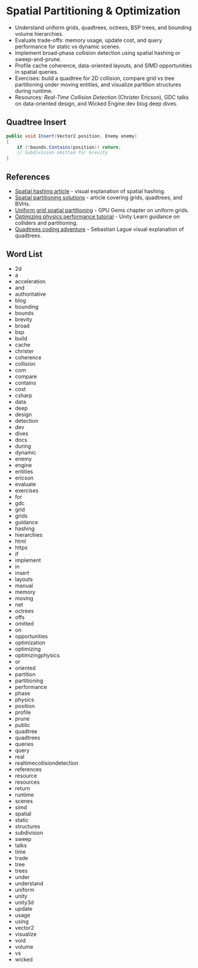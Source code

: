 # Spatial Partitioning & Optimization
- Understand uniform grids, quadtrees, octrees, BSP trees, and bounding volume hierarchies.
- Evaluate trade-offs: memory usage, update cost, and query performance for static vs dynamic scenes.
- Implement broad-phase collision detection using spatial hashing or sweep-and-prune.
- Profile cache coherence, data-oriented layouts, and SIMD opportunities in spatial queries.
- Exercises: build a quadtree for 2D collision, compare grid vs tree partitioning under moving entities, and visualize partition structures during runtime.
- Resources: *Real-Time Collision Detection* (Christer Ericson), GDC talks on data-oriented design, and Wicked Engine dev blog deep dives.

## Quadtree Insert
```csharp
public void Insert(Vector2 position, Enemy enemy)
{
    if (!bounds.Contains(position)) return;
    // Subdivision omitted for brevity
}
```






## References
- [Spatial hashing article](https://www.redblobgames.com/articles/spatial-hash/) - visual explanation of spatial hashing.
- [Spatial partitioning solutions](https://www.gamedeveloper.com/programming/spatial-partitioning---a-simple-solution) - article covering grids, quadtrees, and BVHs.
- [Uniform grid spatial partitioning](https://developer.nvidia.com/gpugems/gpugems/part-iv-image-oriented-computing/chapter-32-using-uniform-grid-spatial-partitioning-accelerate-ray-tracing) - GPU Gems chapter on uniform grids.
- [Optimizing physics performance tutorial](https://learn.unity.com/tutorial/optimizing-physics-performance) - Unity Learn guidance on colliders and partitioning.
- [Quadtrees coding adventure](https://www.youtube.com/watch?v=OJ4a0D27c0g) - Sebastian Lague visual explanation of quadtrees.
## Word List
- 2d
- a
- acceleration
- and
- authoritative
- blog
- bounding
- bounds
- brevity
- broad
- bsp
- build
- cache
- christer
- coherence
- collision
- com
- compare
- contains
- cost
- csharp
- data
- deep
- design
- detection
- dev
- dives
- docs
- during
- dynamic
- enemy
- engine
- entities
- ericson
- evaluate
- exercises
- for
- gdc
- grid
- grids
- guidance
- hashing
- hierarchies
- html
- https
- if
- implement
- in
- insert
- layouts
- manual
- memory
- moving
- net
- octrees
- offs
- omitted
- on
- opportunities
- optimization
- optimizing
- optimizingphysics
- or
- oriented
- partition
- partitioning
- performance
- phase
- physics
- position
- profile
- prune
- public
- quadtree
- quadtrees
- queries
- query
- real
- realtimecollisiondetection
- references
- resource
- resources
- return
- runtime
- scenes
- simd
- spatial
- static
- structures
- subdivision
- sweep
- talks
- time
- trade
- tree
- trees
- under
- understand
- uniform
- unity
- unity3d
- update
- usage
- using
- vector2
- visualize
- void
- volume
- vs
- wicked
